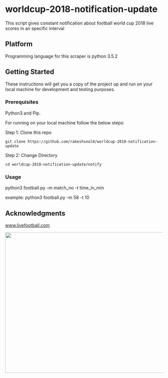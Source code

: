 # worldcup-2018-notification-update
This script gives constant notification about football world cup 2018 live scores in an specific interval

## Platform
Programming language for this scraper is python 3.5.2

## Getting Started
These instructions will get you a copy of the project up and run on your local machine for development and testing purposes.

### Prerequisites
Python3 and Pip.

For running on your local machine  follow the below steps:

Step 1: Clone this repo 

```
git clone https://github.com/rakeshseal0/worldcup-2018-notification-update
```

Step 2: Change Directory

```
cd worldcup-2018-notification-update/notify
```
### Usage
python3 football.py -m match_no -t time_in_min

example: python3 football.py -m 58 -t 10

## Acknowledgments
www.livefootball.com

<img src="http://phpexampl.000webhostapp.com/github_screenshot/Screenshot%20from%202018-07-07%2004-46-28.png" width="900" height="450"/>
